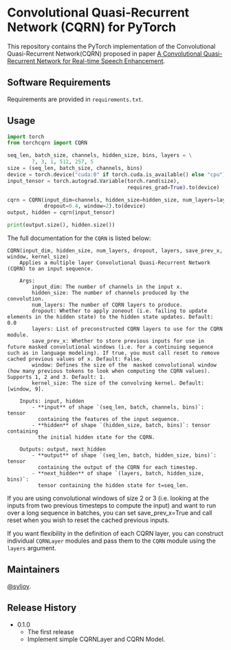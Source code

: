# Convolutional Quasi-Recurrent Network (CQRN) for PyTorch

This repository contains the PyTorch implementation of the Convolutional Quasi-Recurrent Network(CQRN) proposed in paper [A Convolutional Quasi-Recurrent Network for Real-time Speech Enhancement](http://kns.cnki.net/kcms/detail/61.1076.TN.20211207.1214.006.html).

## Software Requirements

Requirements are provided in `requirements.txt`.


## Usage

```python
import torch
from torchcqrn import CQRN

seq_len, batch_size, channels, hidden_size, bins, layers = \
        7, 3, 1, 512, 257, 5
size = (seq_len, batch_size, channels, bins)
device = torch.device("cuda:0" if torch.cuda.is_available() else "cpu")
input_tensor = torch.autograd.Variable(torch.rand(size), 
                                       requires_grad=True).to(device)

cqrn = CQRN(input_dim=channels, hidden_size=hidden_size, num_layers=layers,
            dropout=0.4, window=2).to(device)
output, hidden = cqrn(input_tensor)

print(output.size(), hidden.size())
```

The full documentation for the `CQRN` is listed below:

```
CQRN(input_dim, hidden_size, num_layers, dropout, layers, save_prev_x, window, kernel_size)
    Applies a multiple layer Convolutional Quasi-Recurrent Network (CQRN) to an input sequence.
    
    Args:
        input_dim: The number of channels in the input x.
        hidden_size: The number of channels produced by the convolution.
        num_layers: The number of CQRN layers to produce.
        dropout: Whether to apply zoneout (i.e. failing to update elements in the hidden state) to the hidden state updates. Default: 0.0
        layers: List of preconstructed CQRN layers to use for the CQRN module.
        save_prev_x: Whether to store previous inputs for use in future masked convolutional windows (i.e. for a continuing sequence such as in language modeling). If true, you must call reset to remove cached previous values of x. Default: False.
        window: Defines the size of the  masked convolutional window (how many previous tokens to look when computing the CQRN values). Supports 1, 2 and 3. Default: 1.
        kernel_size: The size of the convolving kernel. Default: [window, 9].
    
    Inputs: input, hidden
        - **input** of shape `(seq_len, batch, channels, bins)`: tensor
          containing the features of the input sequence.
        - **hidden** of shape `(hidden_size, batch, bins)`: tensor containing
          the initial hidden state for the CQRN.
    
    Outputs: output, next_hidden
        - **output** of shape `(seq_len, batch, hidden_size, bins)`: tensor
          containing the output of the CQRN for each timestep.
        - **next_hidden** of shape `(layers, batch, hidden_size, bins)`:
          tensor containing the hidden state for t=seq_len.
```
If you are using convolutional windows of size 2 or 3 (i.e. looking at the inputs from two previous timesteps to compute the input) and want to run over a long sequence in batches, you can set save_prev_x=True and call reset when you wish to reset the cached previous inputs.

If you want flexibility in the definition of each CQRN layer, you can construct individual `CQRNLayer` modules and pass them to the `CQRN` module using the `layers` argument.

## Maintainers

[@syljoy](https://github.com/syljoy).

## Release History
* 0.1.0
  * The first release
  * Implement simple CQRNLayer and CQRN Model.


